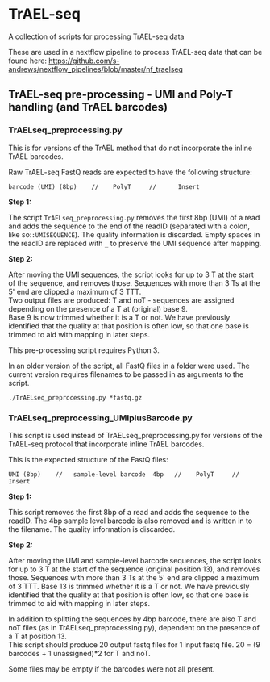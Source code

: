 # TrAEL-seq

A collection of scripts for processing TrAEL-seq data

These are used in a nextflow pipeline to process TrAEL-seq data that can be found here: https://github.com/s-andrews/nextflow_pipelines/blob/master/nf_traelseq 

## TrAEL-seq pre-processing - UMI and Poly-T handling (and TrAEL barcodes)

### TrAELseq_preprocessing.py

This is for versions of the TrAEL method that do not incorporate the inline TrAEL barcodes. 

Raw TrAEL-seq FastQ reads are expected to have the following structure:

```
barcode (UMI) (8bp)    //    PolyT     //      Insert
```

**Step 1:**

The script `TrAELseq_preprocessing.py` removes the first 8bp (UMI) of a read and adds the sequence to the end of the readID (separated with a colon, like so:`:UMISEQUENCE`). The quality information is discarded. Empty spaces in the readID are replaced with `_` to preserve the UMI sequence after mapping.

**Step 2:**

After moving the UMI sequences, the script looks for up to 3 T at the start of the sequence, and removes those. Sequences with more than 3 Ts at the 5' end are clipped a maximum of 3 TTT.   
Two output files are produced: T and noT - sequences are assigned depending on the presence of a T at (original) base 9.   
Base 9 is now trimmed whether it is a T or not. We have previously identified that the quality at that position is often low, so that one base is trimmed to aid with mapping in later steps.

This pre-processing script requires Python 3.

In an older version of the script, all FastQ files in a folder were used.
The current version requires filenames to be passed in as arguments to the script. 

```
./TrAELseq_preprocessing.py *fastq.gz
```

###  TrAELseq_preprocessing_UMIplusBarcode.py

This script is used instead of TrAELseq_preprocessing.py for versions of the TrAEL-seq protocol that incorporate inline TrAEL barcodes. 

This is the expected structure of the FastQ files:

```
UMI (8bp)    //   sample-level barcode  4bp   //    PolyT     //      Insert
```

**Step 1:**

This script removes the first 8bp of a read and adds the sequence to the readID. The 4bp sample level barcode is also removed and is written in to the filename. 
The quality information is discarded.

**Step 2:**

After moving the UMI and sample-level barcode sequences, the script looks for up to 3 T at the start of the sequence (original position 13), and removes those. 
Sequences with more than 3 Ts at the 5' end are clipped a maximum of 3 TTT.
Base 13 is trimmed whether it is a T or not. We have previously identified that the quality at that position is often low, so that one base is trimmed to aid with mapping in later steps.

In addition to splitting the sequences by 4bp barcode, there are also T and noT files (as in TrAELseq_preprocessing.py), dependent on the 
presence of a T at position 13.   
This script should produce 20 output fastq files for 1 input fastq file. 
20 = (9 barcodes + 1 unassigned)*2 for T and noT.

Some files may be empty if the barcodes were not all present.
